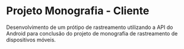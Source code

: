 Projeto Monografia - Cliente
============================

Desenvolvimento de um prótipo de rastreamento utilizando a API do Android para conclusão 
do projeto de monografia de rastreamento de dispositivos móveis.